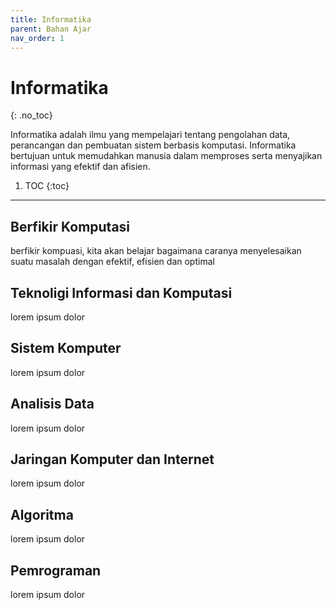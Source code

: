 ```yaml
---
title: Informatika
parent: Bahan Ajar
nav_order: 1
---
```


# Informatika
{: .no_toc}

Informatika adalah ilmu yang mempelajari tentang pengolahan data, perancangan dan pembuatan sistem berbasis komputasi. Informatika bertujuan untuk memudahkan manusia dalam memproses serta menyajikan informasi yang efektif dan afisien.



1. TOC
{:toc}

---

## Berfikir Komputasi
berfikir kompuasi, kita akan belajar bagaimana caranya menyelesaikan suatu masalah dengan efektif, efisien dan optimal

## Teknoligi Informasi dan Komputasi
lorem ipsum dolor

## Sistem Komputer
lorem ipsum dolor

## Analisis Data 
lorem ipsum dolor

## Jaringan Komputer dan Internet
lorem ipsum dolor

## Algoritma 
lorem ipsum dolor

## Pemrograman
lorem ipsum dolor
